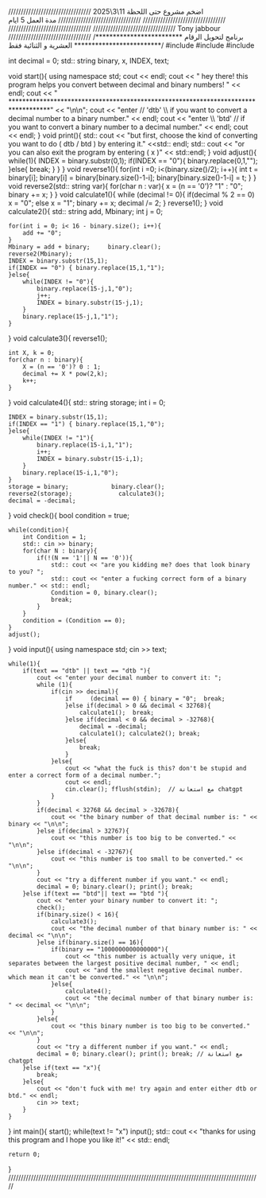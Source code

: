 /////////////////////////////////  اضخم مشروع حتى اللحظة 11\3\2025 /////////////////////////////////
/////////////////////////////////          مدة العمل 5 ايام        /////////////////////////////////
/////////////////////////////////            Tony jabbour           /////////////////////////////////
/************************* برنامج لتحويل الرقام العشرية و الثنائية فقط *************************/
#include <iostream>
#include <cmath>
#include <string>

int decimal = 0; 
std:: string binary, x, INDEX, text;

void start(){
    using namespace std;
    cout << endl;
    cout << "           hey there! this program helps you convert between decimal and binary numbers!   " << endl;
    cout << "        ***********************************************************************************" << "\n\n";
    cout << "enter // \'dtb\' \\\\ if you want to convert a decimal number to a binary number." << endl;
    cout << "enter \\\\ \'btd\' // if you want to convert a binary number to a decimal number." << endl;
    cout << endl;
}
void print(){
    std:: cout << "but first, choose the kind of converting you want to do ( dtb / btd ) by entering it." <<std:: endl;
    std:: cout << "or you can also exit the program by entering ( x )" << std::endl;
}
void adjust(){
    while(1){
        INDEX = binary.substr(0,1);
        if(INDEX == "0"){
            binary.replace(0,1,"");
        }else{
            break;
        }
    }
}
void reverse1(){
    for(int i =0; i<(binary.size()/2); i++){
        int t = binary[i];
        binary[i] = binary[binary.size()-1-i];
        binary[binary.size()-1-i] = t;
    }
}
void reverse2(std:: string var){
    for(char n : var){
        x = (n == '0')? "1" : "0";
        binary += x;
    }
}
void calculate1(){
    while (decimal != 0){
        if(decimal % 2 == 0) x = "0";
        else                 x = "1";
        binary += x;    decimal /= 2;
    }
    reverse1();
}
void calculate2(){
    std:: string add, Mbinary;       int j = 0;

    for(int i = 0; i< 16 - binary.size(); i++){
        add += "0";
    }
    Mbinary = add + binary;     binary.clear();
    reverse2(Mbinary);
    INDEX = binary.substr(15,1);
    if(INDEX == "0") { binary.replace(15,1,"1");
    }else{
        while(INDEX != "0"){          
            binary.replace(15-j,1,"0");
            j++;
            INDEX = binary.substr(15-j,1);
        }
        binary.replace(15-j,1,"1");
    }
}
void calculate3(){
    reverse1(); 

    int X, k = 0;
    for(char n : binary){
        X = (n == '0')? 0 : 1;
        decimal += X * pow(2,k);
        k++;
    }
}
void calculate4(){
    std:: string storage;             int i = 0;

    INDEX = binary.substr(15,1);
    if(INDEX == "1") { binary.replace(15,1,"0");
    }else{ 
        while(INDEX != "1"){          
            binary.replace(15-i,1,"1");
            i++;
            INDEX = binary.substr(15-i,1);
        }
        binary.replace(15-i,1,"0");
    }
    storage = binary;            binary.clear();
    reverse2(storage);             calculate3();
    decimal = -decimal;
}
void check(){
    bool condition = true;

    while(condition){
        int Condition = 1;
        std:: cin >> binary;
        for(char N : binary){
            if(!(N == '1'|| N == '0')){
                std:: cout << "are you kidding me? does that look binary to you? ";
                std:: cout << "enter a fucking correct form of a binary number." << std:: endl;
                Condition = 0, binary.clear();
                break;
            }
        }
        condition = (Condition == 0);
    }
    adjust();
}
void input(){
    using namespace std;
    cin >> text;

    while(1){
        if(text == "dtb" || text == "dtb "){
            cout << "enter your decimal number to convert it: ";
            while (1){
                if(cin >> decimal){
                    if     (decimal == 0) { binary = "0";  break;
                    }else if(decimal > 0 && decimal < 32768){
                        calculate1();  break;
                    }else if(decimal < 0 && decimal > -32768){
                        decimal = -decimal;
                        calculate1(); calculate2(); break;
                    }else{
                        break;
                    } 
                }else{
                    cout << "what the fuck is this? don't be stupid and enter a correct form of a decimal number.";
                    cout << endl;
                    cin.clear(); fflush(stdin);  // مع استعانة chatgpt
                }
            }
            if(decimal < 32768 && decimal > -32678){
                cout << "the binary number of that decimal number is: " << binary << "\n\n";
            }else if(decimal > 32767){
                cout << "this number is too big to be converted." << "\n\n";
            }else if(decimal < -32767){
                cout << "this number is too small to be converted." << "\n\n";
            }
            cout << "try a different number if you want." << endl;
            decimal = 0; binary.clear(); print(); break;
        }else if(text == "btd"|| text == "btd "){
            cout << "enter your binary number to convert it: ";
            check(); 
            if(binary.size() < 16){
                calculate3();
                cout << "the decimal number of that binary number is: " << decimal << "\n\n";
            }else if(binary.size() == 16){
                if(binary == "1000000000000000"){
                    cout << "this number is actually very unique, it separates between the largest positive decimal number, " << endl;
                    cout << "and the smallest negative decimal number. which mean it can't be converted." << "\n\n";
                }else{
                    calculate4();
                    cout << "the decimal number of that binary number is: " << decimal << "\n\n";
                }
            }else{
                cout << "this binary number is too big to be converted." << "\n\n";
            }
            cout << "try a different number if you want." << endl;
            decimal = 0; binary.clear(); print(); break; // مع استعانة chatgpt
        }else if(text == "x"){
            break;
        }else{
            cout << "don't fuck with me! try again and enter either dtb or btd." << endl;
            cin >> text;
        }
    }
}
int main(){
    start(); while(text != "x") input();
    std:: cout << "thanks for using this program and I hope you like it!" << std:: endl;

    return 0;
}
/////////////////////////////////////////////////////////////////////////////////////////////////////
